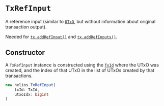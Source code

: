 # `TxRefInput`

A reference input (similar to [`UTxO`](./utxo.md), but without information about original transaction output).

Needed for [`tx.addRefInput()`](./tx.md#addrefinput) and [`tx.addRefInputs()`](./tx.md#addrefinputs).

## Constructor

A `TxRefInput` instance is constructed using the [`TxId`](./txid.md) where the UTxO was created, and the index of that UTxO in the list of UTxOs created by that transactions.

```ts
new helios.TxRefInput(
    txId: TxId,
    utxoIdx: bigint
)
```